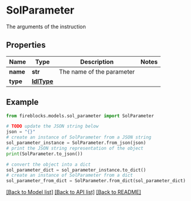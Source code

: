 # SolParameter

The arguments of the instruction

## Properties

Name | Type | Description | Notes
------------ | ------------- | ------------- | -------------
**name** | **str** | The name of the parameter | 
**type** | [**IdlType**](IdlType.md) |  | 

## Example

```python
from fireblocks.models.sol_parameter import SolParameter

# TODO update the JSON string below
json = "{}"
# create an instance of SolParameter from a JSON string
sol_parameter_instance = SolParameter.from_json(json)
# print the JSON string representation of the object
print(SolParameter.to_json())

# convert the object into a dict
sol_parameter_dict = sol_parameter_instance.to_dict()
# create an instance of SolParameter from a dict
sol_parameter_from_dict = SolParameter.from_dict(sol_parameter_dict)
```
[[Back to Model list]](../README.md#documentation-for-models) [[Back to API list]](../README.md#documentation-for-api-endpoints) [[Back to README]](../README.md)


